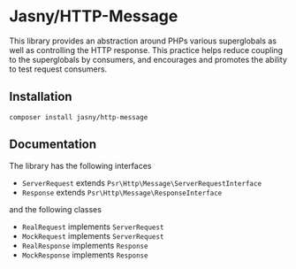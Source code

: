 # Jasny/HTTP-Message

This library provides an abstraction around PHPs various superglobals as well as controlling the HTTP response. This practice helps reduce coupling to the superglobals by consumers, and encourages and promotes the ability to test request consumers.

## Installation

    composer install jasny/http-message

## Documentation

The library has the following interfaces

 * `ServerRequest` extends `Psr\Http\Message\ServerRequestInterface`
 * `Response` extends `Psr\Http\Message\ResponseInterface`

and the following classes

 * `RealRequest` implements `ServerRequest`
 * `MockRequest` implements `ServerRequest`
 * `RealResponse` implements `Response`
 * `MockResponse` implements `Response`

